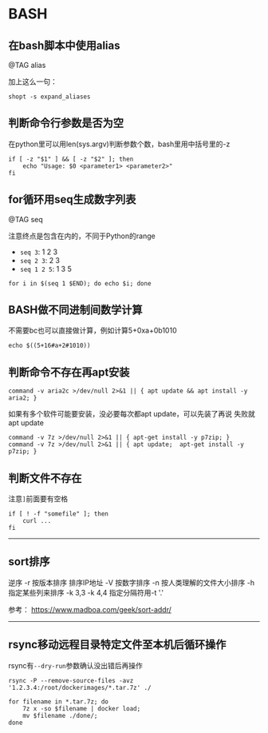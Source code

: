 # BASH


## 在bash脚本中使用alias

@TAG alias

加上这么一句：

```
shopt -s expand_aliases
```

## 判断命令行参数是否为空

在python里可以用len(sys.argv)判断参数个数，bash里用中括号里的-z

```
if [ -z "$1" ] && [ -z "$2" ]; then
    echo "Usage: $0 <parameter1> <parameter2>"
fi
```

## for循环用seq生成数字列表

@TAG seq

注意终点是包含在内的，不同于Python的range

- `seq 3`: 1 2 3
- `seq 2 3`: 2 3
- `seq 1 2 5`: 1 3 5

```
for i in $(seq 1 $END); do echo $i; done
```

## BASH做不同进制间数学计算

不需要bc也可以直接做计算，例如计算5+0xa+0b1010

```
echo $((5+16#a+2#1010))
```

## 判断命令不存在再apt安装

```
command -v aria2c >/dev/null 2>&1 || { apt update && apt install -y aria2; }
```

如果有多个软件可能要安装，没必要每次都apt update，可以先装了再说 失败就apt update

```
command -v 7z >/dev/null 2>&1 || { apt-get install -y p7zip; }
command -v 7z >/dev/null 2>&1 || { apt update;  apt-get install -y p7zip; }
```

## 判断文件不存在

注意`]`前面要有空格

```
if [ ! -f "somefile" ]; then
    curl ...
fi
```

----

## sort排序

逆序 -r
按版本排序 排序IP地址 -V
按数字排序 -n
按人类理解的文件大小排序 -h
指定某些列来排序 -k 3,3 -k 4,4 指定分隔符用-t '.'

参考： https://www.madboa.com/geek/sort-addr/

----

## rsync移动远程目录特定文件至本机后循环操作

rsync有`--dry-run`参数确认没出错后再操作

```
rsync -P --remove-source-files -avz '1.2.3.4:/root/dockerimages/*.tar.7z' ./

for filename in *.tar.7z; do 
    7z x -so $filename | docker load; 
    mv $filename ./done/; 
done
```

